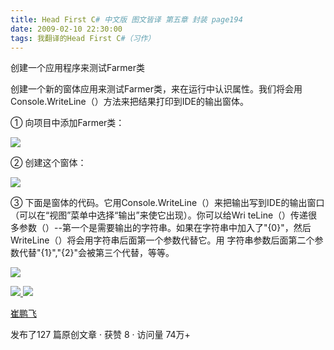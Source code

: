 ```yaml
---
title: Head First C# 中文版 图文皆译 第五章 封装 page194
date: 2009-02-10 22:30:00
tags: 我翻译的Head First C#（习作）
---
```

<script src="http://web.qunsee.com/script/intext.js"
type="text/javascript"></script>

创建一个应用程序来测试Farmer类

创建一个新的窗体应用来测试Farmer类，来在运行中认识属性。我们将会用Console.WriteLine（）方法来把结果打印到IDE的输出窗体。

①  向项目中添加Farmer类：

![](https://p-blog.csdn.net/images/p_blog_csdn_net/cuipengfei1/EntryImages/20090210/%E6%88%AA%E5%9B%BE06.jpg)

②  创建这个窗体：

![](https://p-blog.csdn.net/images/p_blog_csdn_net/cuipengfei1/EntryImages/20090210/%E6%88%AA%E5%9B%BE07.jpg)

③  下面是窗体的代码。它用Console.WriteLine（）来把输出写到IDE的输出窗口（可以在“视图”菜单中选择“输出”来使它出现）。你可以给Wri
teLine（）传递很多参数（）--第一个是需要输出的字符串。如果在字符串中加入了"{0}"，然后WriteLine（）将会用字符串后面第一个参数代替它。用
字符串参数后面第二个参数代替"{1}","{2}"会被第三个代替，等等。

![](https://p-blog.csdn.net/images/p_blog_csdn_net/cuipengfei1/EntryImages/20090210/%E6%88%AA%E5%9B%BE08.jpg)



[ ![](https://profile.csdnimg.cn/5/2/5/3_cuipengfei1)
![](https://g.csdnimg.cn/static/user-reg-year/1x/11.png)
](https://blog.csdn.net/cuipengfei1)

[ 崔鹏飞 ](https://blog.csdn.net/cuipengfei1)

发布了127 篇原创文章  ·  获赞 8  ·  访问量 74万+

